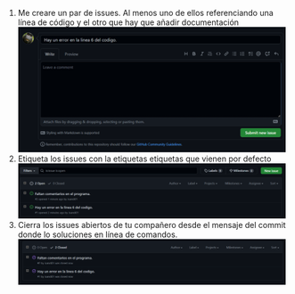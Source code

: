 1. Me creare un par de issues. Al menos uno de ellos referenciando una línea de código y el otro que hay que añadir documentación
   ![Foto](Tareagit38.png)
2. Etiqueta los issues con la etiquetas etiquetas que vienen por defecto
   ![Foto](Tareagit381.png)
3. Cierra los issues abiertos de tu compañero desde el mensaje del commit donde lo soluciones en línea de comandos.
   ![Foto](Tareagit382.png)
